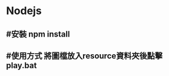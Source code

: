 Nodejs
=====

#安裝
npm install
-----------
#使用方式
將圖檔放入resource資料夾後點擊play.bat
------------------------------------